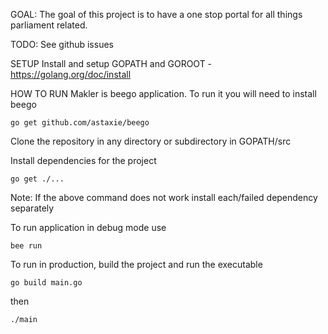 GOAL:
The goal of this project is to have a one stop portal for all things parliament related.

TODO:
See github issues



SETUP
Install and setup GOPATH and GOROOT - https://golang.org/doc/install

HOW TO RUN
Makler is beego application. To run it you will need to install beego

```go get github.com/astaxie/beego```

Clone the repository in any directory or subdirectory in GOPATH/src

Install dependencies for the project

```go get ./...```

Note: If the above command does not work install each/failed dependency separately

To run application in debug mode use

```bee run```

To run in production, build the project and run the executable

```go build main.go```

then

```./main```
